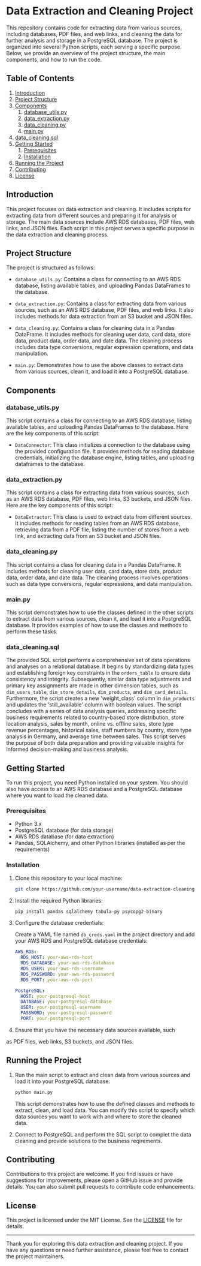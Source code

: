 # Data Extraction and Cleaning Project

This repository contains code for extracting data from various sources, including databases, PDF files, and web links, and cleaning the data for further analysis and storage in a PostgreSQL database. The project is organized into several Python scripts, each serving a specific purpose. Below, we provide an overview of the project structure, the main components, and how to run the code.

## Table of Contents

1. [Introduction](#introduction)
2. [Project Structure](#project-structure)
3. [Components](#components)
    1. [database_utils.py](#database-utils)
    2. [data_extraction.py](#data-extraction)
    3. [data_cleaning.py](#data-cleaning)
    4. [main.py](#main)
4. [data_cleaning.sql](#data-cleaning-SQL)
5. [Getting Started](#getting-started)
    1. [Prerequisites](#prerequisites)
    2. [Installation](#installation)
6. [Running the Project](#running-the-project)
7. [Contributing](#contributing)
8. [License](#license)

## Introduction <a name="introduction"></a>

This project focuses on data extraction and cleaning. It includes scripts for extracting data from different sources and preparing it for analysis or storage. The main data sources include AWS RDS databases, PDF files, web links, and JSON files. Each script in this project serves a specific purpose in the data extraction and cleaning process.

## Project Structure <a name="project-structure"></a>

The project is structured as follows:

- `database_utils.py`: Contains a class for connecting to an AWS RDS database, listing available tables, and uploading Pandas DataFrames to the database.

- `data_extraction.py`: Contains a class for extracting data from various sources, such as an AWS RDS database, PDF files, and web links. It also includes methods for data extraction from an S3 bucket and JSON files.

- `data_cleaning.py`: Contains a class for cleaning data in a Pandas DataFrame. It includes methods for cleaning user data, card data, store data, product data, order data, and date data. The cleaning process includes data type conversions, regular expression operations, and data manipulation.

- `main.py`: Demonstrates how to use the above classes to extract data from various sources, clean it, and load it into a PostgreSQL database.

## Components <a name="components"></a>

### database_utils.py <a name="database-utils"></a>

This script contains a class for connecting to an AWS RDS database, listing available tables, and uploading Pandas DataFrames to the database. Here are the key components of this script:

- `DataConnector`: This class initializes a connection to the database using the provided configuration file. It provides methods for reading database credentials, initializing the database engine, listing tables, and uploading dataframes to the database.

### data_extraction.py <a name="data-extraction"></a>

This script contains a class for extracting data from various sources, such as an AWS RDS database, PDF files, web links, S3 buckets, and JSON files. Here are the key components of this script:

- `DataExtractor`: This class is used to extract data from different sources. It includes methods for reading tables from an AWS RDS database, retrieving data from a PDF file, listing the number of stores from a web link, and extracting data from an S3 bucket and JSON files.

### data_cleaning.py <a name="data-cleaning"></a>

This script contains a class for cleaning data in a Pandas DataFrame. It includes methods for cleaning user data, card data, store data, product data, order data, and date data. The cleaning process involves operations such as data type conversions, regular expressions, and data manipulation.

### main.py <a name="main"></a>

This script demonstrates how to use the classes defined in the other scripts to extract data from various sources, clean it, and load it into a PostgreSQL database. It provides examples of how to use the classes and methods to perform these tasks.

### data_cleaning.sql <a name="data-cleaning-SQL"></a>

The provided SQL script performs a comprehensive set of data operations and analyses on a relational database. It begins by standardizing data types and establishing foreign key constraints in the `orders_table` to ensure data consistency and integrity. Subsequently, similar data type adjustments and primary key assignments are made in other dimension tables, such as `dim_users_table`, `dim_store_details`, `dim_products`, and `dim_card_details`. Furthermore, the script creates a new 'weight_class' column in `dim_products` and updates the 'still_available' column with boolean values. The script concludes with a series of data analysis queries, addressing specific business requirements related to country-based store distribution, store location analysis, sales by month, online vs. offline sales, store type revenue percentages, historical sales, staff numbers by country, store type analysis in Germany, and average time between sales. This script serves the purpose of both data preparation and providing valuable insights for informed decision-making and business analysis.

## Getting Started <a name="getting-started"></a>

To run this project, you need Python installed on your system. You should also have access to an AWS RDS database and a PostgreSQL database where you want to load the cleaned data.

### Prerequisites <a name="prerequisites"></a>

- Python 3.x
- PostgreSQL database (for data storage)
- AWS RDS database (for data extraction)
- Pandas, SQLAlchemy, and other Python libraries (installed as per the requirements)

### Installation <a name="installation"></a>

1. Clone this repository to your local machine:

   ```bash
   git clone https://github.com/your-username/data-extraction-cleaning.git
   ```

2. Install the required Python libraries:

   ```bash
   pip install pandas sqlalchemy tabula-py psycopg2-binary
   ```

3. Configure the database credentials:

   Create a YAML file named `db_creds.yaml` in the project directory and add your AWS RDS and PostgreSQL database credentials:

   ```yaml
   AWS_RDS:
     RDS_HOST: your-aws-rds-host
     RDS_DATABASE: your-aws-rds-database
     RDS_USER: your-aws-rds-username
     RDS_PASSWORD: your-aws-rds-password
     RDS_PORT: your-aws-rds-port

   PostgreSQL:
     HOST: your-postgresql-host
     DATABASE: your-postgresql-database
     USER: your-postgresql-username
     PASSWORD: your-postgresql-password
     PORT: your-postgresql-port
   ```

4. Ensure that you have the necessary data sources available, such

 as PDF files, web links, S3 buckets, and JSON files.

## Running the Project <a name="running-the-project"></a>

1. Run the main script to extract and clean data from various sources and load it into your PostgreSQL database:

   ```bash
   python main.py
   ```
   This script demonstrates how to use the defined classes and methods to extract, clean, and load data. You can modify this script to specify which data sources you want to work with and where to store the cleaned data.
   
3. Connect to PostgreSQL and perform the SQL script to complet the data cleaning and provide solutions to the business reqirements.
 
## Contributing <a name="contributing"></a>

Contributions to this project are welcome. If you find issues or have suggestions for improvements, please open a GitHub issue and provide details. You can also submit pull requests to contribute code enhancements.

## License <a name="license"></a>

This project is licensed under the MIT License. See the [LICENSE](LICENSE) file for details.

---

Thank you for exploring this data extraction and cleaning project. If you have any questions or need further assistance, please feel free to contact the project maintainers.